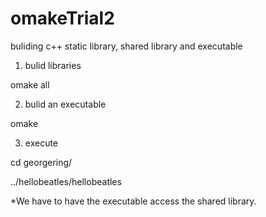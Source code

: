 omakeTrial2
===========

buliding c++ static library, shared library and executable

1. bulid libraries

omake all

2. bulid an executable

omake

3. execute

cd georgering/

../hellobeatles/hellobeatles

*We have to have the executable access the shared library.

